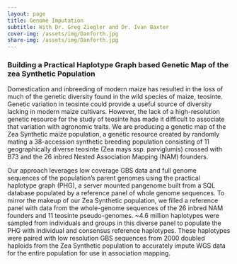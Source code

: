 ```yaml
---
layout: page
title: Genome Imputation
subtitle: With Dr. Greg Ziegler and Dr. Ivan Baxter
cover-img: /assets/img/Danforth.jpg
share-img: /assets/img/Danforth.jpg
---
```


### Building a Practical Haplotype Graph based Genetic Map of the zea Synthetic Population

Domestication and inbreeding of modern maize has resulted in the loss of much of the genetic diversity found in the wild species of maize, teosinte. Genetic variation in teosinte could provide a useful source of diversity lacking in modern maize cultivars. However, the lack of a high-resolution genetic resource for the study of teosinte has made it difficult to associate that variation with agronomic traits. We are producing a genetic map of the Zea Synthetic maize population, a genetic resource created by randomly mating a 38-accession synthetic breeding population consisting of 11 geographically diverse teosinte (Zea mays ssp. parviglumis) crossed with B73 and the 26 inbred Nested Association Mapping (NAM) founders.

Our approach leverages low coverage GBS data and full genome sequences of the population’s parent genomes using the practical haplotype graph (PHG), a server mounted pangenome built from a SQL database populated by a reference panel of whole genome sequences. To mirror the makeup of our Zea Synthetic population, we filled a reference panel with data from the whole-genome sequences of the 26 inbred NAM founders and 11 teosinte pseudo-genomes. ~4.6 million haplotypes were sampled from individuals and groups in this diverse panel to populate the PHG with individual and consensus reference haplotypes. These haplotypes were paired with low resolution GBS sequences from 2000 doubled haploids from the Zea Synthetic population to accurately impute WGS data for the entire population for use in association mapping.

